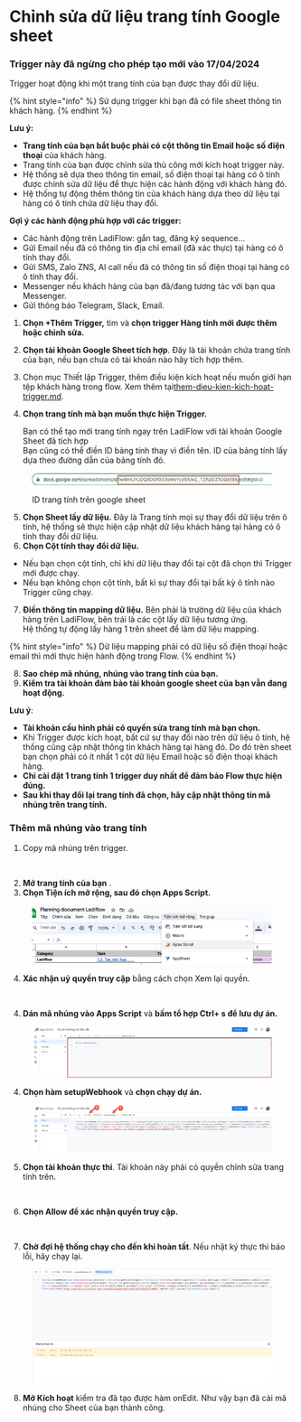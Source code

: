 # Chỉnh sửa dữ liệu trang tính Google sheet

### Trigger này đã ngừng cho phép tạo mới vào 17/04/2024

Trigger hoạt động khi một trang tính của bạn được thay đổi dữ liệu.&#x20;

{% hint style="info" %}
Sử dụng trigger khi bạn đã có file sheet thông tin khách hàng.
{% endhint %}

**Lưu ý:**

* **Trang tính của bạn bắt buộc phải có cột thông tin Email hoặc số điện thoại** của khách hàng.
* Trang tính của bạn được chỉnh sửa thủ công mới kích hoạt trigger này.
* Hệ thống sẽ dựa theo thông tin email, số điện thoại tại hàng có ô tính được chỉnh sửa dữ liệu để thực hiện các hành động với khách hàng đó.
* Hệ thống tự động thêm thông tin của khách hàng dựa theo dữ liệu tại hàng có ô tính chứa dữ liệu thay đổi.

**Gợi ý các hành động phù hợp với các trigger:**

* Các hành động trên LadiFlow: gắn tag, đăng ký sequence...
* Gửi Email nếu đã có thông tin địa chỉ email (đã xác thực) tại hàng có ô tính thay đổi.
* Gửi SMS, Zalo ZNS, AI call nếu đã có thông tin số điện thoại tại hàng có ô tính thay đổi.
* Messenger nếu khách hàng của bạn đã/đang tương tác với bạn qua Messenger.
* Gửi thông báo Telegram, Slack, Email.

1. **Chọn +Thêm Trigger,** tìm và **chọn trigger Hàng tính mới được thêm hoặc chỉnh sửa.**
2. **Chọn tài khoản Google Sheet tích hợp**. Đây là tài khoản chứa trang tính của bạn, nếu bạn chưa có tài khoản nào hãy tích hợp thêm.
3. Chọn mục Thiết lập Trigger, thêm điều kiện kích hoạt nếu muốn giới hạn tệp khách hàng trong flow. Xem thêm tại[them-dieu-kien-kich-hoat-trigger.md](them-dieu-kien-kich-hoat-trigger.md "mention").
4.  **Chọn trang tính mà bạn muốn thực hiện Trigger.**

    Bạn có thể tạo mới trang tính ngay trên LadiFlow với tài khoản Google Sheet đã tích hợp\
    Bạn cũng có thể điền ID bảng tính thay vì điền tên. ID của bảng tính lấy dựa theo đường dẫn của bảng tính đó.

<figure><img src="../../../.gitbook/assets/id sheet.png" alt=""><figcaption><p>ID trang tính trên google sheet</p></figcaption></figure>

5. **Chọn Sheet lấy dữ liệu.** Đây là Trang tính mọi sự thay đổi dữ liệu trên ô tính, hệ thống sẽ thực hiện cập nhật dữ liệu khách hàng tại hàng có ô tính thay đổi dữ liệu.
6. **Chọn Cột tính thay đổi dữ liệu.**&#x20;

* Nếu bạn chọn cột tính, chỉ khi dữ liệu thay đổi tại cột đã chọn thì Trigger mới được chạy.
* Nếu bạn không chọn cột tính, bất kì sự thay đổi tại bất kỳ ô tính nào Trigger cũng chạy.&#x20;

7. **Điền thông tin mapping dữ liệu.** Bên phải là trường dữ liệu của khách hàng trên LadiFlow, bên trái là các cột lấy dữ liệu tương ứng. \
   Hệ thống tự động lấy hàng 1 trên sheet để làm dữ liệu mapping.

{% hint style="info" %}
Dữ liệu mapping phải có dữ liệu số điện thoại hoặc email thì mới thực hiện hành động trong Flow.
{% endhint %}

8. **Sao chép mã nhúng, nhúng vào trang tính của bạn.**
9. **Kiểm tra tài khoản đảm bảo tài khoản google sheet của bạn vẫn đang hoạt động.**

**Lưu ý**:&#x20;

* **Tài khoản cấu hình phải có quyền sửa trang tính mà bạn chọn.**
* Khi Trigger được kích hoạt, bất cứ sự thay đổi nào trên dữ liệu ô tính, hệ thống cũng cập nhật thông tin khách hàng tại hàng đó. Do đó trên sheet bạn chọn phải có ít nhất 1 cột dữ liệu Email hoặc số điện thoại khách hàng.
* **Chỉ cài đặt 1 trang tính 1 trigger duy nhất để đảm bảo Flow thực hiện đúng.**
* **Sau khi thay đổi lại trang tính đã chọn, hãy cập nhật thông tin mã nhúng trên trang tính.**

### Thêm mã nhúng vào trang tính

1. Copy mã nhúng trên trigger.

<figure><img src="../../../.gitbook/assets/copy mã nhúng.png" alt=""><figcaption></figcaption></figure>

2. **Mở trang tính của bạn** .
3. **Chọn Tiện ích mở rộng, sau đó chọn Apps Script.**

<figure><img src="../../../.gitbook/assets/Screenshot 2023-09-25 at 14.13.03.png" alt=""><figcaption></figcaption></figure>

4. **Xác nhận uỷ quyền truy cập** bằng cách chọn Xem lại quyền.

<figure><img src="../../../.gitbook/assets/uỷ quyền.png" alt=""><figcaption></figcaption></figure>

4. **Dán mã nhúng vào Apps Script** và **bấm tổ hợp Ctrl+ s để lưu dự án.**

<figure><img src="../../../.gitbook/assets/add script.png" alt=""><figcaption></figcaption></figure>

4. **Chọn hàm setupWebhook** và **chọn chạy dự án.**

<figure><img src="../../../.gitbook/assets/run app script.png" alt=""><figcaption></figcaption></figure>

5.  **Chọn tài khoản thực thi**. Tài khoản này phải có quyền chỉnh sửa trang tính trên.

    <figure><img src="https://lh4.googleusercontent.com/kK6BDToKlgtaxERNQ8orJxRgYd363AjfJi37NOlwojUULHxd0nQZEfG_Sm584fLCo05YNfNR-fMR-VWtm0JzfCwQ9KnvnK2q5Z2HJurliRHBFFVacqKgRdnEOR-21KmP-CsmxcLdsJTbayEfuymK7g" alt=""><figcaption></figcaption></figure>
6.  **Chọn Allow để xác nhận quyền truy cập.**

    <figure><img src="https://lh5.googleusercontent.com/0Um0FylJbNnpwgN54PPx-19B-3kJ4bQ36VpZaNjDMsVHGpmgJOkaGG8Pwd9wiAqsXaxB8OPGITDJcn27ntl1MKHoqBwpx0KBf2RyatxLdZBALBzIXj5_ITRH-0YhXkWUvCx5dAe4MZryfXEDuXfvvQ" alt=""><figcaption></figcaption></figure>
7. **Chờ đợi hệ thống chạy cho đến khi hoàn tất**. Nếu nhật ký thực thi báo lỗi, hãy chạy lại.

<figure><img src="../../../.gitbook/assets/run success.png" alt=""><figcaption></figcaption></figure>

8. **Mở Kích hoạt** kiểm tra đã tạo được hàm onEdit. Như vậy bạn đã cài mã nhúng cho Sheet của bạn thành công.

<figure><img src="https://lh6.googleusercontent.com/bvY8Q2KmGVLkND1VyAim6-xFtnGywwMU6RBjRdhOjKu1Ts0J8iOUm70fqAL-mr9hDor3l-fvnUF1KCqlhg3UgzBd-um4QP3Hnry208zRE3c2UICDLXH1QcV8AU2FQhH4_uxEJAd6oECu3Vq0accarg" alt=""><figcaption></figcaption></figure>
